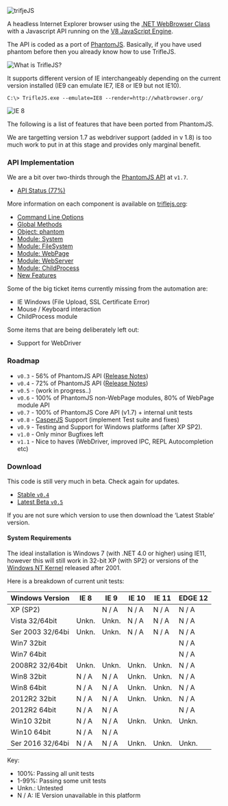 ![trifjeJS](https://raw.github.com/sdesalas/trifleJS/master/Docs/logo-260x260px.png "trifleJS")

A headless Internet Explorer browser using the [.NET WebBrowser Class](http://msdn.microsoft.com/en-us/library/system.windows.forms.webbrowser.aspx) with a Javascript API running on the [V8 JavaScript Engine](http://en.wikipedia.org/wiki/V8_(JavaScript_engine)).

The API is coded as a port of [PhantomJS](http://phantomjs.org). Basically, if you have used phantom before then you already know how to use TrifleJS.

![What is TrifleJS?](https://raw.github.com/sdesalas/trifleJS/master/Docs/What.Is.Trifle.png "What is TrifleJS?")

It supports different version of IE interchangeably depending on the current version installed (IE9 can emulate IE7, IE8 or IE9 but not IE10).

    C:\> TrifleJS.exe --emulate=IE8 --render=http://whatbrowser.org/

![IE 8](https://raw.github.com/sdesalas/trifleJS/master/Docs/whatbrowser.org.IE8.png "Running as IE 8")

The following is a list of features that have been ported from PhantomJS. 

We are targetting version 1.7 as webdriver support (added in v 1.8) is too much work to put in at this stage and provides only marginal benefit.

### API Implementation

We are a bit over two-thirds through the [PhantomJS API](http://phantomjs.org/api/) at `v1.7`.

- [API Status (77%)](http://triflejs.org#post-112)

More information on each component is available on [triflejs.org](http://triflejs.org):

- [Command Line Options](http://triflejs.org#post-29)
- [Global Methods](http://triflejs.org#post-11)
- [Object: phantom](http://triflejs.org#post-18)
- [Module: System](http://triflejs.org#post-24)
- [Module: FileSystem](http://triflejs.org#post-27)
- [Module: WebPage](http://triflejs.org#post-20)
- [Module: WebServer](http://triflejs.org#post-63)
- [Module: ChildProcess](http://triflejs.org#post-222)
- [New Features](http://triflejs.org/#post-31)

Some of the big ticket items currently missing from the automation are: 

- IE Windows (File Upload, SSL Certificate Error)
- Mouse / Keyboard interaction
- ChildProcess module

Some items that are being deliberately left out:

- Support for WebDriver

### Roadmap

- `v0.3` - 56% of PhantomJS API ([Release Notes](https://github.com/sdesalas/trifleJS/releases/tag/v0.3))
- `v0.4` - 72% of PhantomJS API ([Release Notes](https://github.com/sdesalas/trifleJS/releases/tag/v0.4))
- `v0.5` - (work in progress..)
- `v0.6` - 100% of PhantomJS non-WebPage modules, 80% of WebPage module API
- `v0.7` - 100% of PhantomJS Core API (v1.7) + internal unit tests
- `v0.8` - [CasperJS](https://github.com/n1k0/casperjs) Support (implement Test suite and fixes)
- `v0.9` - Testing and Support for Windows platforms (after XP SP2).
- `v1.0` - Only minor Bugfixes left
- `v1.1` - Nice to haves (WebDriver, improved IPC, REPL Autocompletion etc)

### Download

This code is still very much in beta. Check again for updates.

- [Stable `v0.4`](https://github.com/sdesalas/trifleJS/releases/download/v0.4/TrifleJS.zip)
- [Latest Beta `v0.5`](https://github.com/sdesalas/trifleJS/raw/master/Build/Binary/TrifleJS.Latest.zip)

If you are not sure which version to use then download the ‘Latest Stable’ version.

#### System Requirements

The ideal installation is Windows 7 (with .NET 4.0 or higher) using IE11, however this will still work in 32-bit XP (with SP2) or versions of the [Windows NT Kernel](http://en.wikipedia.org/wiki/Comparison_of_Microsoft_Windows_versions#Windows_NT) released after 2001.

Here is a breakdown of current unit tests:

|Windows Version    | IE 8  | IE 9  | IE 10 | IE 11 | EDGE 12 |
|-------------------|-------|-------|-------|-------|---------|
|XP (SP2)           |       | N / A | N / A | N / A |  N / A  |
|Vista 32/64bit     | Unkn. | Unkn. | N / A | N / A |  N / A  |
|Ser 2003 32/64bi   | Unkn. | Unkn. | N / A | N / A |  N / A  |
|Win7 32bit         |       |       |       |       |  N / A  |
|Win7 64bit         |       |       |       |       |  N / A  |
|2008R2 32/64bit    | Unkn. | Unkn. | Unkn. | Unkn. |  N / A  |
|Win8 32bit         | N / A | N / A | Unkn. | Unkn. |  N / A  |
|Win8 64bit         | N / A | N / A | Unkn. | Unkn. |  N / A  |
|2012R2 32bit       | N / A | N / A | Unkn. | Unkn. |  N / A  |
|2012R2 64bit       | N / A | N / A |       |       |  N / A  |
|Win10 32bit        | N / A | N / A | Unkn. | Unkn. |  Unkn.  |
|Win10 64bit        | N / A | N / A |       |       |         |
|Ser 2016 32/64bi   | N / A | N / A | Unkn. | Unkn. |  Unkn.  |

Key:

- 100%: Passing all unit tests
- 1-99%: Passing some unit tests
- Unkn.: Untested
- N / A: IE Version unavailable in this platform

